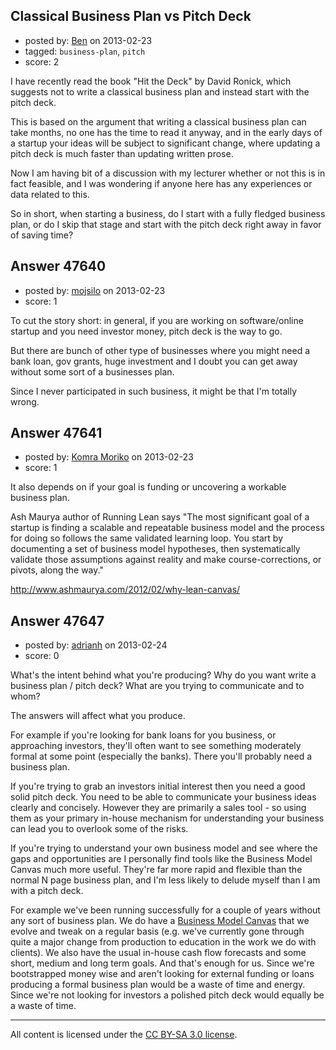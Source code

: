 ## Classical Business Plan vs Pitch Deck

- posted by: [Ben](https://stackexchange.com/users/-1/17389-ben) on 2013-02-23
- tagged: `business-plan`, `pitch`
- score: 2

I have recently read the book "Hit the Deck" by David Ronick, which suggests not to write a classical business plan and instead start with the pitch deck. 

This is based on the argument that writing a classical business plan can take months, no one has the time to read it anyway, and in the early days of a startup your ideas will be subject to significant change, where updating a pitch deck is much faster than updating written prose.

Now I am having bit of a discussion with my lecturer whether or not this is in fact feasible, and I was wondering if anyone here has any experiences or data related to this. 

So in short, when starting a business, do I start with a fully fledged business plan, or do I skip that stage and start with the pitch deck right away in favor of saving time?


## Answer 47640

- posted by: [mojsilo](https://stackexchange.com/users/-1/1826-mojsilo) on 2013-02-23
- score: 1

To cut the story short: in general, if you are working on software/online startup and you need investor money, pitch deck is the way to go.

But there are bunch of other type of businesses where you might need a bank loan, gov grants, huge investment and I doubt you can get away without some sort of a businesses plan.

Since I never participated in such business, it might be that I'm totally wrong.


## Answer 47641

- posted by: [Komra Moriko](https://stackexchange.com/users/-1/21719-komra-moriko) on 2013-02-23
- score: 1

It also depends on if your goal is funding or uncovering a workable business plan. 

Ash Maurya author of Running Lean says "The most significant goal of a startup is finding a scalable and repeatable business model and the process for doing so follows the same validated learning loop. You start by documenting a set of business model hypotheses, then systematically validate those assumptions against reality and make course-corrections, or pivots, along the way."

http://www.ashmaurya.com/2012/02/why-lean-canvas/


## Answer 47647

- posted by: [adrianh](https://stackexchange.com/users/-1/4599-adrianh) on 2013-02-24
- score: 0

<p>What's the intent behind what you're producing? Why do you want write a business plan / pitch deck? What are you trying to communicate and to whom?</p>

<p>The answers will affect what you produce.</p>

<p>For example if you're looking for bank loans for you business, or approaching investors, they'll often want to see something moderately formal at some point (especially the banks). There you'll probably need a business plan.</p>

<p>If you're trying to grab an investors initial interest then you need a good solid pitch deck. You need to be able to communicate your business ideas clearly and concisely. However they are primarily a sales tool - so using them as your primary in-house mechanism for understanding your business can lead you to overlook some of the risks.</p>

<p>If you're trying to understand your own business model and see where the gaps and opportunities are I personally find tools like the Business Model Canvas much more useful. They're far more rapid and flexible than the normal N page business plan, and I'm less likely to delude myself than I am with a pitch deck.</p>

<p>For example we've been running successfully for a couple of years without any sort of business plan. We do have a <a href="http://www.businessmodelgeneration.com/canvas" rel="nofollow">Business Model Canvas</a> that we evolve and tweak on a regular basis (e.g. we've currently gone through quite a major change from production to education in the work we do with clients). We also have the usual in-house cash flow forecasts and some short, medium and long term goals. And that's enough for us. Since we're bootstrapped money wise and aren't looking for external funding or loans producing a formal business plan would be a waste of time and energy. Since we're not looking for investors a polished pitch deck would equally be a waste of time.</p>




---

All content is licensed under the [CC BY-SA 3.0 license](https://creativecommons.org/licenses/by-sa/3.0/).
